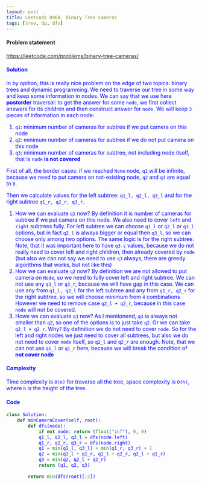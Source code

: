 ```yaml
---
layout: post
title: Leetcode 0968. Binary Tree Cameras
tags: [tree, dp, dfs]
---
```


#### Problem statement

<a href="https://leetcode.com/problems/binary-tree-cameras/"> <font color = blue>https://leetcode.com/problems/binary-tree-cameras/

#### Solution
In by opition, this is really nice problem on the edge of two topics: binary trees and dynamic programming. We need to traverse our tree in some way and keep some information in nodes. We can say that we use here **postorder** traversal: to get the answer for some `node`, we first collect answers for its children and then construct answer for `node`. We will keep `3` pieces of information in each node:

1. `q1`: minimum number of cameras for subtree if we put camera on this node
2. `q2`: minimum number of cameras for subtree if we do not put camera on this node
3. `q3`: minimum number of cameras for subtree, not including node itself, that is `node` **is not covered**

First of all, the border cases: if we reached `None` node, `q1` will be infinite, because we need to put camera on not-existing node, `q2` and `q3` are equal to `0`.

Then we calculate values for the left subtree: `q1_l, q2_l, q3_l` and for the right subtree `q1_r, q2_r, q3_r`.

1. How we can evaluate `q1` now? By definition it is number of cameras for subtree if we put camera on this node. We also need to cover `left` and `right` subtrees fully. For left subtree we can choose `q1_l` or `q2_l` or `q3_l` options, but in fact `q2_l` is always bigger or equal then `q3_l`, so we can choose only among two options. The same logic is for the right subtree. Note, that it was important here to have `q3-s` values, because we do not really need to cover left and right children, then already covered by `node` (but also we can not say we need to use `q3` always, there are greedy algorithms that works, but not like this)
2. How we can evaluate `q2` now? By definition we are not allowed to put camera on `Node`, so we need to fully cover left and right subtree. We can not use any `q3_l` or `q3_r`, because we will have gap in this case. We can use any from `q1_l, q2_l` for the left subtree and any from `q1_r, q2_r` for the right subtree, so we will choose minimum from `4` combinations However we need to remove case `q2_l + q2_r`, because in this case `node` will not be covered.
3. Howe we can evaluate `q3` now? As I mentionend, `q3` ia always not smaller than `q2`, so one of the options is to just take `q2`. Or we can take `q2_l + q2_r`. Why? By definition we do not need to cover `node`. So for the left and right nodes we just need to cover all subtrees, but also we do not need to cover `node` itself, so `q2_l` and `q2_r` are enough. Note, that we can not use `q1_l` or `q1_r` here, because we will break the condition of **not cover node**

#### Complexity
Time complexity is `O(n)` for traverse all the tree, space complexity is `O(h)`, where `h` is the height of the tree.

#### Code
```python
class Solution:
    def minCameraCover(self, root):
        def dfs(node):
            if not node: return (float("inf"), 0, 0)
            q1_l, q2_l, q3_l = dfs(node.left)
            q1_r, q2_r, q3_r = dfs(node.right)
            q1 = min(q1_l, q3_l) + min(q1_r, q3_r) + 1
            q2 = min(q1_l + q1_r, q1_l + q2_r, q2_l + q1_r)
            q3 = min(q2, q2_l + q2_r)
            return (q1, q2, q3)
            
        return min(dfs(root)[:2])   
```